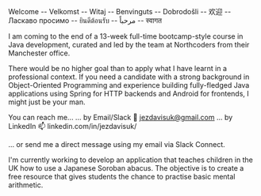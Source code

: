 Welcome -- Velkomst -- Witaj -- Benvinguts -- Dobrodošli -- 欢迎 -- Ласкаво просимо -- ยินดีต้อนรับ -- مرحباً -- स्वागत

I am coming to the end of a 13-week full-time bootcamp-style course in Java development, curated and led by the team at Northcoders from their Manchester office. 

There would be no higher goal than to apply what I have learnt in a professional context. If you need a candidate with a strong background in Object-Oriented Programming and experience building fully-fledged Java applications using Spring for HTTP backends and Android for frontends, I might just be your man.

You can reach me...
... by Email/Slack     📧  jezdavisuk@gmail.com
... by LinkedIn        📫  linkedin.com/in/jezdavisuk/

... or send me a direct message using my email via Slack Connect.

I'm currently working to develop an application that teaches children in the UK how to use a Japanese Soroban abacus. The objective is to create a free resource that gives students the chance to practise basic mental arithmetic. 

<!--
**jezdavisuk/jezdavisuk** is a ✨ _special_ ✨ repository because its `README.md` (this file) appears on your GitHub profile.

Here are some ideas to get you started:

- 🔭 I’m currently working on ...
- 🌱 I’m currently learning ...
- 👯 I’m looking to collaborate on ...
- 🤔 I’m looking for help with ...
- 💬 Ask me about ...
- 📫 How to reach me: ...
- 😄 Pronouns: ...
- ⚡ Fun fact: ...
-->
